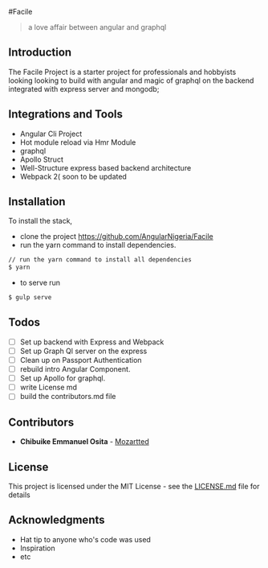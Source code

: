 #Facile
>a love affair between angular and graphql

## Introduction
The Facile Project is a starter project for professionals and hobbyists looking looking to build with angular and magic of graphql on the backend integrated with express server and mongodb;

## Integrations and Tools
- Angular Cli Project
- Hot module reload via Hmr Module
- graphql
- Apollo Struct
- Well-Structure express based backend architecture
- Webpack 2( soon to be updated

## Installation
To install the stack,
- clone the project https://github.com/AngularNigeria/Facile
- run the yarn command to install dependencies.
```bash
// run the yarn command to install all dependencies
$ yarn
```
- to serve run
```bash
$ gulp serve
```

## Todos

- [ ] Set up backend with Express and Webpack
- [ ] Set up Graph Ql server on the express
- [ ] Clean up on Passport Authentication
- [ ] rebuild intro Angular Component.
- [ ] Set up Apollo for graphql.
- [ ] write License md
- [ ] build the contributors.md file

## Contributors

* **Chibuike Emmanuel Osita** - [Mozartted](https://github.com/Mozartted)

<!-- See also the list of [contributors](https://github.com/your/project/contributors) who participated in this project. -->

## License

This project is licensed under the MIT License - see the [LICENSE.md](LICENSE.md) file for details

## Acknowledgments

* Hat tip to anyone who's code was used
* Inspiration
* etc
